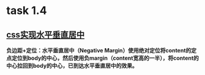 # task 1.4
## [css实现水平垂直居中](https://github.com/hawx1993/Front-end-Interview-questions#css实现水平垂直居中)
**负边距+定位：水平垂直居中（Negative Margin）使用绝对定位将content的定点定位到body的中心，然后使用负margin（content宽高的一半），将content的中心拉回到body的中心，已到达水平垂直居中的效果。**